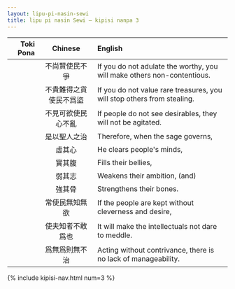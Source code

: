 ```yaml
---
layout: lipu-pi-nasin-sewi
title: lipu pi nasin Sewi — kipisi nanpa 3
---
```


| Toki Pona| Chinese | English
|-:|:-:|:-
|  | 不尚賢使民不爭         | If you do not adulate the worthy, you will make others non-contentious.
|  | 不貴難得之貨使民不爲盜 | If you do not value rare treasures, you will stop others from stealing.
|  | 不見可欲使民心不亂     | If people do not see desirables, they will not be agitated.
|  | 是以聖人之治           | Therefore, when the sage governs,
|  | 虛其心                 | He clears people's minds,
|  | 實其腹                 | Fills their bellies,
|  | 弱其志                 | Weakens their ambition, (and)
|  | 強其骨                 | Strengthens their bones.
|  | 常使民無知無欲         | If the people are kept without cleverness and desire,
|  | 使夫知者不敢爲也       | It will make the intellectuals not dare to meddle.
|  | 爲無爲則無不治         | Acting without contrivance, there is no lack of manageability.

{% include kipisi-nav.html num=3 %}
